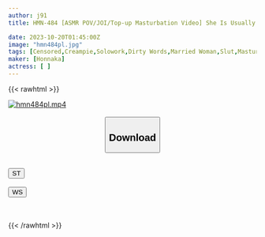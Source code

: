 ```yaml
---
author: j91
title: HMN-484 [ASMR POV/JOI/Top-up Masturbation Video] She Is Usually Classy And Neat, But She Makes Me Ejaculate In A Vulgar Way.The Wife Next Door Looks Down At Me And Creampies Her Penis. Ona Support JOI. Special Ejaculation Together! Kana Morisawa

date: 2023-10-20T01:45:00Z
image: "hmn484pl.jpg"
tags: [Censored,Creampie,Solowork,Dirty Words,Married Woman,Slut,Masturbation Support	]
maker: [Honnaka]
actress: [ ]
---
```



{{< rawhtml >}}

<div class="video" data-videoid="jpWo2jVaqXSzzlQ">
    <a href="javascript:;">
        <img src="https://my.j91.asia/posts/hmn484pl/hmn484pl.jpg" width="WIDTH" height="HEIGHT" alt="hmn484pl.mp4" loading="lazy">
    </a>
</div>

<script type="text/javascript" src="https://j91.asia/asset/on-demand-st.js"></script>

<br>
  <link rel="stylesheet" href="https://j91.asia/asset/bs5.css">
  
  <center>
  <button class="btn btn-primary" type="button" data-bs-toggle="collapse" data-bs-target=".multi-collapse" aria-expanded="false" aria-controls="multiCollapseExample1 multiCollapseExample2"><h2>Download</h2></button></center>
</p>
<div class="row">
  <div class="col">
    <div class="collapse multi-collapse" id="multiCollapseExample1">
      <div class="card card-body">
	      	      <br>
<div class="buttons">  
<a href="https://streamtape.to/v/jpWo2jVaqXSzzlQ"><button class="btn-hover color-3"><i class="fa fa-download"></i> ST</button></a></div>
    </div>
  </div>
</div>
  <div class="col">
    <div class="collapse multi-collapse" id="multiCollapseExample2">
      <div class="card card-body">
	      <br>
<div class="buttons">
    <a href="https://wolfstream.tv/5bjy9fv7ghc9"><button class="btn-hover color-9"><i class="fa fa-download"></i> WS</button></a></div>
<br><br>
      </div>
    </div>
  </div>
</div>

{{< /rawhtml >}}
